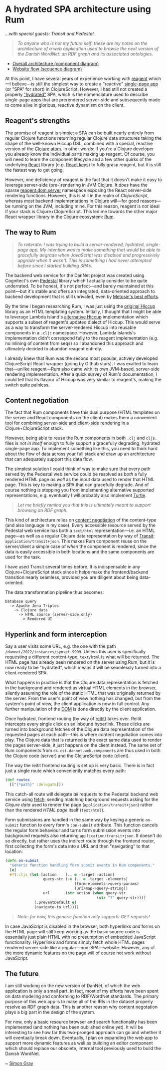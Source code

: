 # A hydrated SPA architecture using Rum

._..with special guests: Transit and Pedestal._

> *To anyone who is _not_ my future self: these are my notes on the architecture of a web application used to browse the next version of the Danish WordNet: an RDF graph and its associated ontologies.*

- [Overall architecture (component diagram)](architecture.svg)
- [Website flow (sequence diagram)](website-flow.svg)

At this point, I have several years of experience working with [reagent](https://github.com/reagent-project/reagent) which—I believe—is still the simplest way to create a "reactive" [single-page app](https://en.wikipedia.org/wiki/Single-page_application) (or "SPA" for short) in ClojureScript. However, I had still not created a properly ["hydrated"](https://reactjs.org/docs/react-dom.html#hydrate) SPA, which is the nomenclature used to describe single-page apps that are prerendered server-side and subsequently made to come alive in glorious, reactive dynamism on the client.

## Reagent's strengths
The promise of reagent is
simple: a SPA can be built nearly entirely from regular Clojure functions returning regular Clojure data structures taking the shape of the well-known Hiccup DSL, combined with a special, reactive version of the [Clojure atom](https://clojure.org/reference/atoms). In other words: if you're a Clojure developer you already know the individual parts making up reagent. Of course, you will need to learn the component lifecycle and a few other quirks of the underlying [React](https://github.com/facebook/react) library (e.g. [React keys](https://reactjs.org/docs/lists-and-keys.html#keys)) to fully grasp reagent, but it is still the fastest way to get going.

However, one deficiency of reagent is the fact that it doesn't make it easy to leverage server-side (pre-)rendering in JVM Clojure. It _does_ have the sparse [reagent.dom.server](https://github.com/reagent-project/reagent/blob/master/src/reagent/dom/server.cljs) namespace exposing the React server-side rendering functions. However, this is still in the realm of _ClojureScript_, whereas _most_ backend implementations in Clojure will—for good reasons—be running on the JVM, including mine. For this reason, reagent is _not_ ideal if your stack is Clojure+ClojureScript. This led me towards the other major React wrapper library in the Clojure ecosystem: [Rum](https://github.com/tonsky/rum).

## The way to Rum
> *To reiterate: I was trying to build a server-rendered, hydrated, single-page app. My intention was to make something that would be able to gracefully degrade when JavaScript was disabled and progressively upgrade when it _wasn't_. This is something I had never attempted before since I started building SPAs.*

The backend web service for the DanNet project was created using Cognitect's own [Pedestal](https://github.com/pedestal/pedestal) library which I actually consider to be quite underrated. To be honest, it's not perfect—and barely maintained at this point—but it's stable and offers an integrated, data-oriented approach to backend development that is still unrivaled, even by [Metosin's best efforts](https://github.com/metosin).

By the time I began researching Rum, I was just using the [original Hiccup](https://github.com/weavejester/hiccup) library as an HTML templating system. Initially, I thought that I might be able to leverage Lambda island's [alternative Hiccup](https://github.com/lambdaisland/hiccup) implementation which supports a subset of reagent's updated dialect of Hiccup. This would serve as a way to transform the server-rendered Hiccup into reusable components in a `.cljc` namespace. However, Lambda islands's implementation didn't correspond fully to the reagent implementation (e.g. no inlining of content from seqs) so I abandoned this approach and ultimately decided to abandon reagent entirely.

I already knew that Rum was the second most popular, actively developed ClojureScript React wrapper (going by Github stars). I was exalted to learn that—unlike reagent—Rum also came with its own JVM-based, server-side rendering implementation. After a quick survey of Rum's documentation, I could tell that its flavour of Hiccup was very similar to reagent's, making the switch quite painless.

## Content negotiation
The fact that Rum components have this dual purpose (HTML templates on the server and React components on the client) makes them a convenient tool for combining server-side and client-side rendering in a Clojure+ClojureScript stack.

However, being able to reuse the Rum components in both `.clj` and `cljs.` files is not _in itself_ enough to fully support a gracefully degrading, hydrated single-page app. To implement something like this, you need to think hard about the flow of data across your full stack and draw up an architecture that can adequately support this data flow.

The simplest solution I could think of was to make sure that every path served by the Pedestal web service could be resolved as _both_ a fully rendered HTML page _as well_ as the input data used to render that HTML page. This is key to making a SPA that can gracefully degrade. And of course nothing is stopping you from implementing alternative supported representations, e.g. eventually I will probably also implement [Turtle](https://en.wikipedia.org/wiki/Turtle_(syntax)). 

> _Let me briefly remind you that this is ultimately meant to support browsing an RDF graph._

This kind of architecture relies on [content negotiation](https://developer.mozilla.org/en-US/docs/Web/HTTP/Content_negotiation) of the content-type (and also language in my case). Every accessible resource served by the Pedestal web service has both a `text/html` representation—i.e. an HTML page—as well as a regular Clojure data representation by way of [Transit](https://github.com/cognitect/transit-format): `application/transit+json`. This makes Rum component reuse on the server/client a simple case of _when_ the component is rendered, since the data is easily accessible in both locations and the same components are used for the task.

I have used Transit several times before. It is indispensable in any Clojure+ClojureScript stack since it helps make the frontend/backend transition nearly seamless, provided you are diligent about being data-oriented.

The data transformation pipeline thus becomes:

```
Database query
  -> Apache Jena Triples
    -> Clojure data
      -> HTML source (server-side only)
       -> Rendered UI
```

## Hyperlink and form interception
Say a user visits some URL, e.g. the one with the path `/dannet/2022/instances/synset-9999`. Unless this user is specifically requesting a different content-type, `text/html` is what will be returned. The HTML page has already been rendered on the server using Rum, but it is now ready to be "hydrated", which means it will be seamlessly turned into a client-rendered SPA.

What happens in practice is that the Clojure data representation is fetched in the background and rendered as virtual HTML elements in the browser, silently assuming the role of the static HTML that was originally returned by the server. From the user's point of view nothing has changed, but from the system's point of view, the client application is now in full control. Any further manipulation of the [DOM](https://developer.mozilla.org/en-US/docs/Web/API/Document_Object_Model/Introduction) is done directly by the client application.

Once hydrated, frontend routing (by way of [reitit](https://github.com/metosin/reitit)) takes over. Reitit intercepts every single click on an inbound hyperlink. These clicks are turned into background fetches of the Clojure data representation of the requested pages at each path—this is where content negotiation comes into play. The Clojure data that is returned is the exact same data used to render the pages server-side, it just happens on the client instead. The same set of Rum components from `dk.cst.dannet.web.components` are thus used in both the Clojure code (server) and the ClojureScript code (client).

The way the reitit frontend routing is set up is very basic. There is in fact just a single route which conveniently matches every path:

```clojure
(def routes
  [["{*path}" :delegate]])
```

This catch-all route will delegate _all_ requests to the Pedestal backend web service using [fetch](https://github.com/lambdaisland/fetch), sending matching background requests asking for the _Clojure data_ used to render the page (`application/transit+json`) rather than the rendered _HTML page_ itself (`text/html`).

Form submissions are handled in the same way by keying a generic `on-submit` function to every form's `:on-submit` attribute. This function cancels the regular form behaviour and turns form submission events into background requests also returning `application/transit+json`. It doesn't do so directly, but rather uses the indirect route through the frontend router, first collecting the form's data into a URL and then "navigating" to that location:

```clojure
(defn on-submit
  "Generic function handling form submit events in Rum components."
  [e]
  #?(:cljs (let [action    (.. e -target -action)
                 query-str (-> (.. e -target -elements)
                               (form-elements->query-params)
                               (uri/map->query-string))
                 url       (str action (when query-str
                                         (str "?" query-str)))]
             (.preventDefault e)
             (navigate-to url))))
```

> _Note: for now, this generic function only supports GET requests!_

In case JavaScript is disabled in the browser, both hyperlinks _and_ forms on the HTML page will still keep working as the basic source code is essentially just plain HTML with no presumption of embedded JavaScript functionality. Hyperlinks and forms simply fetch whole HTML pages rendered server-side like a regular—non-SPA—website. However, any of the more dynamic features on the page will of course not work without JavaScript.

## The future
I am still working on the new version of DanNet, of which the web application is only a small part. In fact, most of my efforts have been spent on data modeling and conforming to RDF/WordNet standards. The primary purpose of this web app is to make all of the IRIs in the dataset properly resolve as RDF graph data. This is another reason why content negotation plays a big part in the design of the system.

For now, only a basic  resource browser and search functionality has been implemented (and nothing has been published online yet). It will be interesting to see how far this two-pronged approach can go and whether it will eventually break down. Eventually, I plan on expanding the web app to support more dynamic features as well as building an editor component which should replace our obsolete, internal tool previously used to build the Danish WordNet.

~ [Simon Gray](https://github.com/simongray)
